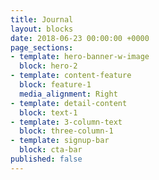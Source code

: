 ```yaml
---
title: Journal
layout: blocks
date: 2018-06-23 00:00:00 +0000
page_sections:
- template: hero-banner-w-image
  block: hero-2
- template: content-feature
  block: feature-1
  media_alignment: Right
- template: detail-content
  block: text-1
- template: 3-column-text
  block: three-column-1
- template: signup-bar
  block: cta-bar
published: false
---
```

